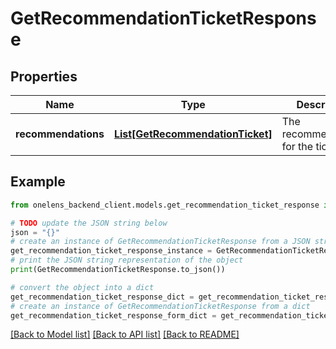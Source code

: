 # GetRecommendationTicketResponse


## Properties

Name | Type | Description | Notes
------------ | ------------- | ------------- | -------------
**recommendations** | [**List[GetRecommendationTicket]**](GetRecommendationTicket.md) | The recommendations for the ticket | 

## Example

```python
from onelens_backend_client.models.get_recommendation_ticket_response import GetRecommendationTicketResponse

# TODO update the JSON string below
json = "{}"
# create an instance of GetRecommendationTicketResponse from a JSON string
get_recommendation_ticket_response_instance = GetRecommendationTicketResponse.from_json(json)
# print the JSON string representation of the object
print(GetRecommendationTicketResponse.to_json())

# convert the object into a dict
get_recommendation_ticket_response_dict = get_recommendation_ticket_response_instance.to_dict()
# create an instance of GetRecommendationTicketResponse from a dict
get_recommendation_ticket_response_form_dict = get_recommendation_ticket_response.from_dict(get_recommendation_ticket_response_dict)
```
[[Back to Model list]](../README.md#documentation-for-models) [[Back to API list]](../README.md#documentation-for-api-endpoints) [[Back to README]](../README.md)


